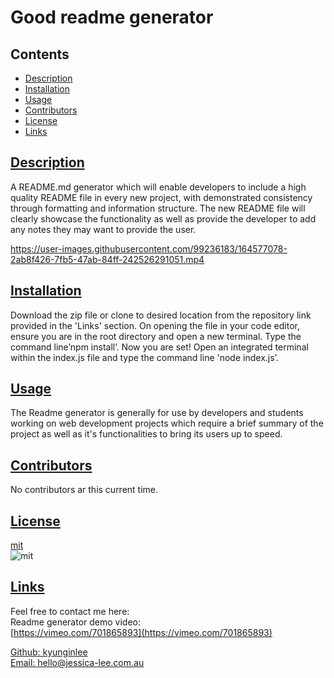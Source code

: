  # Good readme generator

  ## Contents
  * [Description](#description)
  * [Installation](#install)
  * [Usage](#usage)
  * [Contributors](#contributors)
  * [License](#license)
  * [Links](#links)

  ## [Description](#contents)

  A README.md generator which will enable developers to include a high quality README file in every new project, with demonstrated consistency through formatting and information structure. The new README file will clearly showcase the functionality as well as provide the developer to add any notes they may want to provide the user.


https://user-images.githubusercontent.com/99236183/164577078-2ab8f426-7fb5-47ab-84ff-242526291051.mp4



  ## [Installation](#contents)

  Download the zip file or clone to desired location from the repository link provided in the 'Links' section. On opening the file in your code editor, ensure you are in the root directory and open a new terminal. Type the command line’npm install’. Now you are set! Open an integrated terminal within the index.js file and type the command line 'node index.js’.

  
  ## [Usage](#contents)

  The Readme generator is generally for use by developers and students working on web development projects which require a brief summary of the project as well as it's functionalities to bring its users up to speed.


  ## [Contributors](#contents)

  No contributors ar this current time.
  
  

  ## [License](#contents)

 [mit](https://choosealicense.com/licenses/mit)<br>
![mit](https://img.shields.io/badge/license-mit-blue)

  ## [Links](#contents)
  Feel free to contact me here:<br>
  Readme generator demo video:<br> 
  [https://vimeo.com/701865893](https://vimeo.com/701865893)


  [Github: kyunginlee](https://github.com/kyunginlee)<br>
  [Email: hello@jessica-lee.com.au](mailto:$data.email})

